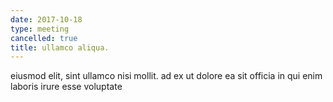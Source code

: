 ```yaml
---
date: 2017-10-18
type: meeting
cancelled: true
title: ullamco aliqua.
---
```

eiusmod elit, sint ullamco nisi mollit. ad ex ut dolore ea sit officia in qui enim laboris irure esse voluptate